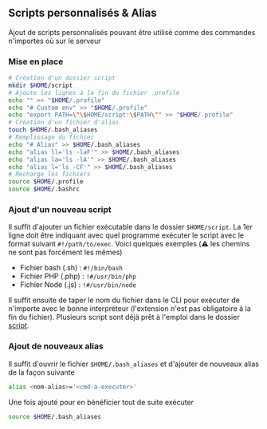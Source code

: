 ## Scripts personnalisés & Alias

Ajout de scripts personnalisés pouvant être utilisé comme des commandes n'importes où sur le serveur

### Mise en place

```bash
# Création d'un dossier script
mkdir $HOME/script
# Ajoute les lignes à la fin du fichier .profile
echo "" >> "$HOME/.profile"
echo "# Custom env" >> "$HOME/.profile"
echo "export PATH=\"\$HOME/script:\$PATH\"" >> "$HOME/.profile"
# Création d'un fichier d'alias
touch $HOME/.bash_aliases
# Remplissage du fichier 
echo "# Alias" >> $HOME/.bash_aliases
echo "alias ll='ls -laF'" >> $HOME/.bash_aliases
echo "alias la='ls -lA'" >> $HOME/.bash_aliases
echo "alias l='ls -CF'" >> $HOME/.bash_aliases
# Recharge les fichiers
source $HOME/.profile
source $HOME/.bashrc
```

### Ajout d'un nouveau script

Il suffit d'ajouter un fichier exécutable dans le dossier `$HOME/script`. La 1er ligne doit être indiquant avec quel programme exécuter le script avec le format suivant `#!/path/to/exec`. Voici quelques exemples (:warning: les chemins ne sont pas forcément les mêmes)

- Fichier bash (.sh) : `#!/bin/bash`
- Fichier PHP (.php) : `!#/usr/bin/php`
- Fichier Node (.js) : `!#/usr/bin/node`

Il suffit ensuite de taper le nom du fichier dans le CLI pour exécuter de n'importe avec le bonne interpréteur (l'extension n'est pas obligatoire à la fin du fichier). Plusieurs script sont déjà prêt à l'emploi dans le dossier [script](./script).

### Ajout de nouveaux alias

Il suffit d'ouvrir le fichier `$HOME/.bash_aliases` et d'ajouter de nouveaux alias de la façon suivante

```bash
alias <nom-alias>='<cmd-a-executer>'
```

Une fois ajouté pour en bénéficier tout de suite exécuter 

```bash
source $HOME/.bash_aliases
```

